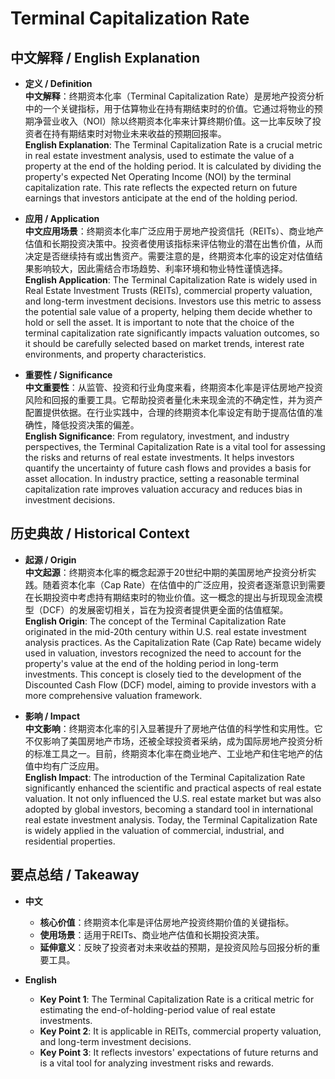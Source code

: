 # Terminal Capitalization Rate

## 中文解释 / English Explanation

* **定义 / Definition**  
  **中文解释**：终期资本化率（Terminal Capitalization Rate）是房地产投资分析中的一个关键指标，用于估算物业在持有期结束时的价值。它通过将物业的预期净营业收入（NOI）除以终期资本化率来计算终期价值。这一比率反映了投资者在持有期结束时对物业未来收益的预期回报率。  
  **English Explanation**: The Terminal Capitalization Rate is a crucial metric in real estate investment analysis, used to estimate the value of a property at the end of the holding period. It is calculated by dividing the property's expected Net Operating Income (NOI) by the terminal capitalization rate. This rate reflects the expected return on future earnings that investors anticipate at the end of the holding period.

* **应用 / Application**  
  **中文应用场景**：终期资本化率广泛应用于房地产投资信托（REITs）、商业地产估值和长期投资决策中。投资者使用该指标来评估物业的潜在出售价值，从而决定是否继续持有或出售资产。需要注意的是，终期资本化率的设定对估值结果影响较大，因此需结合市场趋势、利率环境和物业特性谨慎选择。  
  **English Application**: The Terminal Capitalization Rate is widely used in Real Estate Investment Trusts (REITs), commercial property valuation, and long-term investment decisions. Investors use this metric to assess the potential sale value of a property, helping them decide whether to hold or sell the asset. It is important to note that the choice of the terminal capitalization rate significantly impacts valuation outcomes, so it should be carefully selected based on market trends, interest rate environments, and property characteristics.

* **重要性 / Significance**  
  **中文重要性**：从监管、投资和行业角度来看，终期资本化率是评估房地产投资风险和回报的重要工具。它帮助投资者量化未来现金流的不确定性，并为资产配置提供依据。在行业实践中，合理的终期资本化率设定有助于提高估值的准确性，降低投资决策的偏差。  
  **English Significance**: From regulatory, investment, and industry perspectives, the Terminal Capitalization Rate is a vital tool for assessing the risks and returns of real estate investments. It helps investors quantify the uncertainty of future cash flows and provides a basis for asset allocation. In industry practice, setting a reasonable terminal capitalization rate improves valuation accuracy and reduces bias in investment decisions.

## 历史典故 / Historical Context

* **起源 / Origin**  
  **中文起源**：终期资本化率的概念起源于20世纪中期的美国房地产投资分析实践。随着资本化率（Cap Rate）在估值中的广泛应用，投资者逐渐意识到需要在长期投资中考虑持有期结束时的物业价值。这一概念的提出与折现现金流模型（DCF）的发展密切相关，旨在为投资者提供更全面的估值框架。  
  **English Origin**: The concept of the Terminal Capitalization Rate originated in the mid-20th century within U.S. real estate investment analysis practices. As the Capitalization Rate (Cap Rate) became widely used in valuation, investors recognized the need to account for the property's value at the end of the holding period in long-term investments. This concept is closely tied to the development of the Discounted Cash Flow (DCF) model, aiming to provide investors with a more comprehensive valuation framework.

* **影响 / Impact**  
  **中文影响**：终期资本化率的引入显著提升了房地产估值的科学性和实用性。它不仅影响了美国房地产市场，还被全球投资者采纳，成为国际房地产投资分析的标准工具之一。目前，终期资本化率在商业地产、工业地产和住宅地产的估值中均有广泛应用。  
  **English Impact**: The introduction of the Terminal Capitalization Rate significantly enhanced the scientific and practical aspects of real estate valuation. It not only influenced the U.S. real estate market but was also adopted by global investors, becoming a standard tool in international real estate investment analysis. Today, the Terminal Capitalization Rate is widely applied in the valuation of commercial, industrial, and residential properties.

## 要点总结 / Takeaway

* **中文**  
  - **核心价值**：终期资本化率是评估房地产投资终期价值的关键指标。  
  - **使用场景**：适用于REITs、商业地产估值和长期投资决策。  
  - **延伸意义**：反映了投资者对未来收益的预期，是投资风险与回报分析的重要工具。  

* **English**  
  - **Key Point 1**: The Terminal Capitalization Rate is a critical metric for estimating the end-of-holding-period value of real estate investments.  
  - **Key Point 2**: It is applicable in REITs, commercial property valuation, and long-term investment decisions.  
  - **Key Point 3**: It reflects investors' expectations of future returns and is a vital tool for analyzing investment risks and rewards.